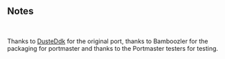## Notes
<br/>

Thanks to [DusteDdk](https://github.com/DusteDdk/Wizznic) for the original port, thanks to Bamboozler for the packaging for portmaster and thanks to the Portmaster testers for testing.
<br/>

